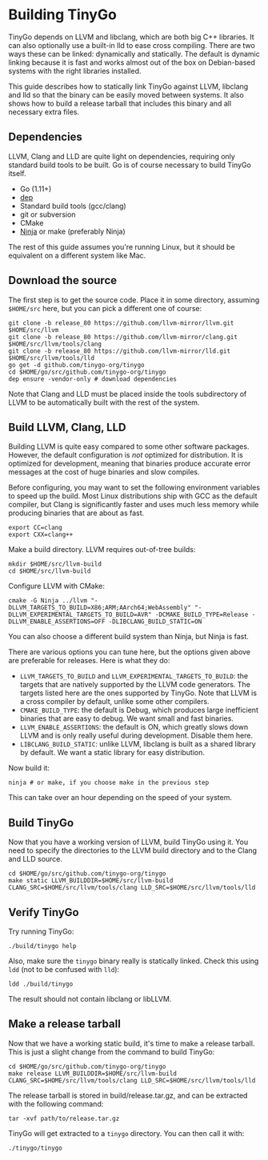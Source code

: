 # Building TinyGo

TinyGo depends on LLVM and libclang, which are both big C++ libraries. It can
also optionally use a built-in lld to ease cross compiling. There are two ways
these can be linked: dynamically and statically. The default is dynamic linking
because it is fast and works almost out of the box on Debian-based systems with
the right libraries installed.

This guide describes how to statically link TinyGo against LLVM, libclang and
lld so that the binary can be easily moved between systems. It also shows how to
build a release tarball that includes this binary and all necessary extra files.

## Dependencies

LLVM, Clang and LLD are quite light on dependencies, requiring only standard
build tools to be built. Go is of course necessary to build TinyGo itself.

  * Go (1.11+)
  * [dep](https://golang.github.io/dep/)
  * Standard build tools (gcc/clang)
  * git or subversion
  * CMake
  * [Ninja](https://ninja-build.org/) or make (preferably Ninja)

The rest of this guide assumes you're running Linux, but it should be equivalent
on a different system like Mac.

## Download the source

The first step is to get the source code. Place it in some directory, assuming
`$HOME/src` here, but you can pick a different one of course:

    git clone -b release_80 https://github.com/llvm-mirror/llvm.git $HOME/src/llvm
    git clone -b release_80 https://github.com/llvm-mirror/clang.git $HOME/src/llvm/tools/clang
    git clone -b release_80 https://github.com/llvm-mirror/lld.git $HOME/src/llvm/tools/lld
    go get -d github.com/tinygo-org/tinygo
    cd $HOME/go/src/github.com/tinygo-org/tinygo
    dep ensure -vendor-only # download dependencies

Note that Clang and LLD must be placed inside the tools subdirectory of LLVM to
be automatically built with the rest of the system.

## Build LLVM, Clang, LLD

Building LLVM is quite easy compared to some other software packages. However,
the default configuration is _not_ optimized for distribution. It is optimized
for development, meaning that binaries produce accurate error messages at the
cost of huge binaries and slow compiles.

Before configuring, you may want to set the following environment variables to
speed up the build. Most Linux distributions ship with GCC as the default
compiler, but Clang is significantly faster and uses much less memory while
producing binaries that are about as fast.

    export CC=clang
    export CXX=clang++

Make a build directory. LLVM requires out-of-tree builds:

    mkdir $HOME/src/llvm-build
    cd $HOME/src/llvm-build

Configure LLVM with CMake:

    cmake -G Ninja ../llvm "-DLLVM_TARGETS_TO_BUILD=X86;ARM;AArch64;WebAssembly" "-DLLVM_EXPERIMENTAL_TARGETS_TO_BUILD=AVR" -DCMAKE_BUILD_TYPE=Release -DLLVM_ENABLE_ASSERTIONS=OFF -DLIBCLANG_BUILD_STATIC=ON

You can also choose a different build system than Ninja, but Ninja is fast.

There are various options you can tune here, but the options given above are
preferable for releases. Here is what they do:

  * `LLVM_TARGETS_TO_BUILD` and `LLVM_EXPERIMENTAL_TARGETS_TO_BUILD`: the
    targets that are natively supported by the LLVM code generators. The targets
    listed here are the ones supported by TinyGo. Note that LLVM is a cross
    compiler by default, unlike some other compilers.
  * `CMAKE_BUILD_TYPE`: the default is Debug, which produces large inefficient
    binaries that are easy to debug. We want small and fast binaries.
  * `LLVM_ENABLE_ASSERTIONS`: the default is ON, which greatly slows down LLVM
    and is only really useful during development. Disable them here.
  * `LIBCLANG_BUILD_STATIC`: unlike LLVM, libclang is built as a shared library
    by default. We want a static library for easy distribution.

Now build it:

    ninja # or make, if you choose make in the previous step

This can take over an hour depending on the speed of your system.

## Build TinyGo

Now that you have a working version of LLVM, build TinyGo using it. You need to
specify the directories to the LLVM build directory and to the Clang and LLD source.

    cd $HOME/go/src/github.com/tinygo-org/tinygo
    make static LLVM_BUILDDIR=$HOME/src/llvm-build CLANG_SRC=$HOME/src/llvm/tools/clang LLD_SRC=$HOME/src/llvm/tools/lld

## Verify TinyGo

Try running TinyGo:

    ./build/tinygo help

Also, make sure the `tinygo` binary really is statically linked. Check this
using `ldd` (not to be confused with `lld`):

    ldd ./build/tinygo

The result should not contain libclang or libLLVM.

## Make a release tarball

Now that we have a working static build, it's time to make a release tarball.
This is just a slight change from the command to build TinyGo:

    cd $HOME/go/src/github.com/tinygo-org/tinygo
    make release LLVM_BUILDDIR=$HOME/src/llvm-build CLANG_SRC=$HOME/src/llvm/tools/clang LLD_SRC=$HOME/src/llvm/tools/lld

The release tarball is stored in build/release.tar.gz, and can be extracted with
the following command:

    tar -xvf path/to/release.tar.gz

TinyGo will get extracted to a `tinygo` directory. You can then call it with:

    ./tinygo/tinygo
